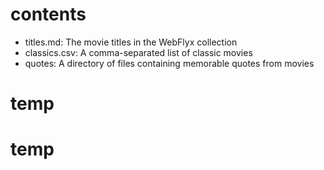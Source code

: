 # contents

- titles.md: The movie titles in the WebFlyx collection
- classics.csv: A comma-separated list of classic movies
- quotes: A directory of files containing memorable quotes from movies
# temp
# temp
